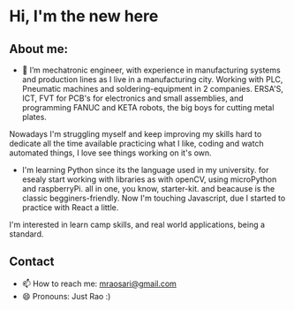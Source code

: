 # Hi, I'm the new here

## About me:
- 🔭 I’m mechatronic engineer, with experience in manufacturing systems and production lines as I live in a manufacturing city.
  Working with PLC, Pneumatic machines and soldering-equipment in 2 companies. ERSA'S, ICT, FVT for PCB's  for electronics and small assemblies, and programming FANUC and KETA robots, the big boys for cutting metal plates.

Nowadays I'm struggling myself and keep improving my skills hard to dedicate all the time available practicing what I like, coding and watch automated things, I love see things working on it's own.

- I'm learning Python since its the language used in my university. for esealy start working with libraries as with openCV, using microPython and raspberryPi. all in one, you know, starter-kit. and beacause is the classic begginers-friendly. Now I'm touching Javascript, due I started to practice with React a little.  

I'm interested in learn camp skills, and real world applications, being a standard. 
## Contact

- 📫 How to reach me: mraosari@gmail.com
- 😄 Pronouns: Just Rao :) 

